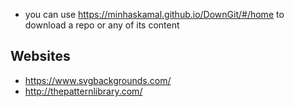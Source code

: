 - you can use https://minhaskamal.github.io/DownGit/#/home to download a repo or any of its content

## Websites
- https://www.svgbackgrounds.com/
- http://thepatternlibrary.com/
